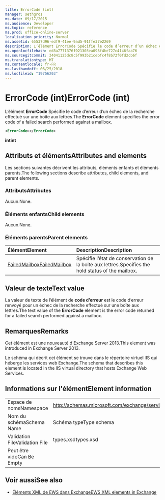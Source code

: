 ```yaml
---
title: ErrorCode (int)
manager: sethgros
ms.date: 09/17/2015
ms.audience: Developer
ms.topic: reference
ms.prod: office-online-server
localization_priority: Normal
ms.assetid: 65537d96-edf9-41ee-9ad5-91ffe37e2269
description: L’élément ErrorCode Spécifie le code d’erreur d’un échec de la recherche effectué sur une boîte aux lettres.
ms.openlocfilehash: ed8a7771376f921303ea093f4be727c4146faa76
ms.sourcegitcommit: 34041125dc8c5f993b21cebfc4f8b72f0fd2cb6f
ms.translationtype: MT
ms.contentlocale: fr-FR
ms.lasthandoff: 06/25/2018
ms.locfileid: "19756203"
---
```

# <a name="errorcode-int"></a><span data-ttu-id="9bf55-103">ErrorCode (int)</span><span class="sxs-lookup"><span data-stu-id="9bf55-103">ErrorCode (int)</span></span>

<span data-ttu-id="9bf55-104">L’élément **ErrorCode** Spécifie le code d’erreur d’un échec de la recherche effectué sur une boîte aux lettres.</span><span class="sxs-lookup"><span data-stu-id="9bf55-104">The **ErrorCode** element specifies the error code of a failed search performed against a mailbox.</span></span> 
  
```XML
<ErrorCode></ErrorCode>
```

 <span data-ttu-id="9bf55-105">**int**</span><span class="sxs-lookup"><span data-stu-id="9bf55-105">**int**</span></span>
## <a name="attributes-and-elements"></a><span data-ttu-id="9bf55-106">Attributs et éléments</span><span class="sxs-lookup"><span data-stu-id="9bf55-106">Attributes and elements</span></span>

<span data-ttu-id="9bf55-107">Les sections suivantes décrivent les attributs, éléments enfants et éléments parents.</span><span class="sxs-lookup"><span data-stu-id="9bf55-107">The following sections describe attributes, child elements, and parent elements.</span></span>
  
### <a name="attributes"></a><span data-ttu-id="9bf55-108">Attributs</span><span class="sxs-lookup"><span data-stu-id="9bf55-108">Attributes</span></span>

<span data-ttu-id="9bf55-109">Aucun.</span><span class="sxs-lookup"><span data-stu-id="9bf55-109">None.</span></span>
  
### <a name="child-elements"></a><span data-ttu-id="9bf55-110">Éléments enfants</span><span class="sxs-lookup"><span data-stu-id="9bf55-110">Child elements</span></span>

<span data-ttu-id="9bf55-111">Aucun.</span><span class="sxs-lookup"><span data-stu-id="9bf55-111">None.</span></span>
  
### <a name="parent-elements"></a><span data-ttu-id="9bf55-112">Éléments parents</span><span class="sxs-lookup"><span data-stu-id="9bf55-112">Parent elements</span></span>

|<span data-ttu-id="9bf55-113">**Élément**</span><span class="sxs-lookup"><span data-stu-id="9bf55-113">**Element**</span></span>|<span data-ttu-id="9bf55-114">**Description**</span><span class="sxs-lookup"><span data-stu-id="9bf55-114">**Description**</span></span>|
|:-----|:-----|
|[<span data-ttu-id="9bf55-115">FailedMailbox</span><span class="sxs-lookup"><span data-stu-id="9bf55-115">FailedMailbox</span></span>](failedmailbox.md) <br/> |<span data-ttu-id="9bf55-116">Spécifie l’état de conservation de la boîte aux lettres.</span><span class="sxs-lookup"><span data-stu-id="9bf55-116">Specifies the hold status of the mailbox.</span></span>  <br/> |
   
## <a name="text-value"></a><span data-ttu-id="9bf55-117">Valeur de texte</span><span class="sxs-lookup"><span data-stu-id="9bf55-117">Text value</span></span>

<span data-ttu-id="9bf55-118">La valeur de texte de l’élément de **code d’erreur** est le code d’erreur renvoyé pour un échec de la recherche effectué sur une boîte aux lettres.</span><span class="sxs-lookup"><span data-stu-id="9bf55-118">The text value of the **ErrorCode** element is the error code returned for a failed search performed against a mailbox.</span></span> 
  
## <a name="remarks"></a><span data-ttu-id="9bf55-119">Remarques</span><span class="sxs-lookup"><span data-stu-id="9bf55-119">Remarks</span></span>

<span data-ttu-id="9bf55-120">Cet élément est une nouveauté d'Exchange Server 2013.</span><span class="sxs-lookup"><span data-stu-id="9bf55-120">This element was introduced in Exchange Server 2013.</span></span>
  
<span data-ttu-id="9bf55-121">Le schéma qui décrit cet élément se trouve dans le répertoire virtuel IIS qui héberge les services web Exchange.</span><span class="sxs-lookup"><span data-stu-id="9bf55-121">The schema that describes this element is located in the IIS virtual directory that hosts Exchange Web Services.</span></span>
  
## <a name="element-information"></a><span data-ttu-id="9bf55-122">Informations sur l'élément</span><span class="sxs-lookup"><span data-stu-id="9bf55-122">Element information</span></span>

|||
|:-----|:-----|
|<span data-ttu-id="9bf55-123">Espace de noms</span><span class="sxs-lookup"><span data-stu-id="9bf55-123">Namespace</span></span>  <br/> |http://schemas.microsoft.com/exchange/services/2006/types  <br/> |
|<span data-ttu-id="9bf55-124">Nom du schéma</span><span class="sxs-lookup"><span data-stu-id="9bf55-124">Schema Name</span></span>  <br/> |<span data-ttu-id="9bf55-125">Schéma type</span><span class="sxs-lookup"><span data-stu-id="9bf55-125">Type schema</span></span>  <br/> |
|<span data-ttu-id="9bf55-126">Validation File</span><span class="sxs-lookup"><span data-stu-id="9bf55-126">Validation File</span></span>  <br/> |<span data-ttu-id="9bf55-127">types.xsd</span><span class="sxs-lookup"><span data-stu-id="9bf55-127">types.xsd</span></span>  <br/> |
|<span data-ttu-id="9bf55-128">Peut être vide</span><span class="sxs-lookup"><span data-stu-id="9bf55-128">Can Be Empty</span></span>  <br/> ||
   
## <a name="see-also"></a><span data-ttu-id="9bf55-129">Voir aussi</span><span class="sxs-lookup"><span data-stu-id="9bf55-129">See also</span></span>



- [<span data-ttu-id="9bf55-130">Éléments XML de EWS dans Exchange</span><span class="sxs-lookup"><span data-stu-id="9bf55-130">EWS XML elements in Exchange</span></span>](ews-xml-elements-in-exchange.md)

